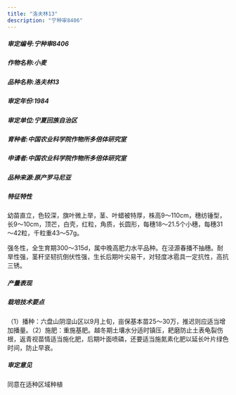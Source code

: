 ```yaml
---
title: "洛夫林13"
description: "宁种审8406"
---
```

##### 审定编号:宁种审8406

##### 作物名称:小麦

##### 品种名称:洛夫林13

##### 审定年份:1984

##### 审定单位:宁夏回族自治区

##### 育种者:中国农业科学院作物所多倍体研究室

##### 申请者:中国农业科学院作物所多倍体研究室

##### 品种来源:原产罗马尼亚

##### 特征特性
幼苗直立，色较深，旗叶微上举，茎、叶蜡被特厚，株高9～110cm，穗纺锤型，长9～10cm，顶芒，白壳，红粒，角质，长圆形，每穗18～21.5个小穗，每穗31～42粒，千粒重43～57g。
强冬性，全生育期300～315d，属中晚高肥力水平品种。在泾源春播不抽穗。耐旱性强，茎秆坚韧抗倒伏性强，生长后期叶尖易干，对轻度冰雹具一定抗性，高抗三锈。


##### 产量表现


##### 栽培技术要点
（1）播种：六盘山阴湿山区以9月上旬，亩保基本苗25～30万，推迟则应适当增加播量。（2）施肥：重施基肥。越冬期土壤水分适时镇压，耙磨防止土表龟裂伤根，返青视苗情适当施化肥，后期叶面喷磷，还要适当施氮素化肥以延长叶片绿色时间，防止早衰。

##### 审定意见
同意在适种区域种植

